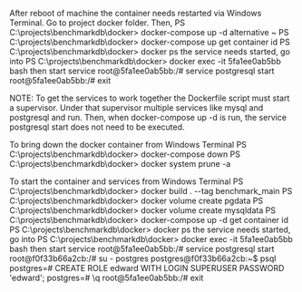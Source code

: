 After reboot of machine 
  the container needs restarted via Windows Terminal. Go to project docker folder. Then,
    PS C:\projects\benchmarkdb\docker> docker-compose up -d
      alternative ~ PS C:\projects\benchmarkdb\docker> docker-compose up
  get container id
    PS C:\projects\benchmarkdb\docker> docker ps
  the service needs started, go into
    PS C:\projects\benchmarkdb\docker> docker exec -it 5fa1ee0ab5bb bash
  then start service
    root@5fa1ee0ab5bb:/# service postgresql start
    root@5fa1ee0ab5bb:/# exit

NOTE: 
To get the services to work together the Dockerfile script must start a supervisor. Under that supervisor multiple services like mysql and postgresql and run. Then, when docker-compose up -d is run, the service postgresql start does not need to be executed.

To bring down the docker container from Windows Terminal
  PS C:\projects\benchmarkdb\docker> docker-compose down
  PS C:\projects\benchmarkdb\docker> docker system prune -a
  
To start the container and services from Windows Terminal
   PS C:\projects\benchmarkdb\docker> docker build . --tag benchmark_main
   PS C:\projects\benchmarkdb\docker> docker volume create pgdata
   PS C:\projects\benchmarkdb\docker> docker volume create mysqldata
   PS C:\projects\benchmarkdb\docker> docker-compose up -d
   get container id
     PS C:\projects\benchmarkdb\docker> docker ps
   the service needs started, go into
     PS C:\projects\benchmarkdb\docker> docker exec -it 5fa1ee0ab5bb bash
   then start service
     root@5fa1ee0ab5bb:/# service postgresql start
     root@f0f33b66a2cb:/# su - postgres
     postgres@f0f33b66a2cb:~$ psql
     postgres=# CREATE ROLE edward WITH LOGIN SUPERUSER PASSWORD 'edward';
     postgres=# \q
     root@5fa1ee0ab5bb:/# exit
